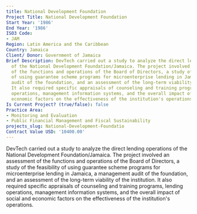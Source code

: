 ```yaml
---
title: National Development Foundation
Project Title: National Development Foundation
Start Year: '1986'
End Year: '1986'
ISO3 Code:
- JAM
Region: Latin America and the Caribbean
Country: Jamaica
Client/ Donor: Government of Jamaica
Brief Description: DevTech carried out a study to analyze the direct lending operations
  of the National Development Foundation/Jamaica. The project involved an assessment
  of the functions and operations of the Board of Directors, a study of the feasibility
  of using guarantee scheme programs for microenterprise lending in Jamaica, a management
  audit of the foundation, and an assessment of the long-term viability of the institution.
  It also required specific appraisals of counseling and training programs, lending
  operations, management information systems, and the overall impact of social and
  economic factors on the effectiveness of the institution's operations.
Is Current Project? (true/false): false
Practice Area:
- Monitoring and Evaluation
- Public Financial Management and Fiscal Sustainability
projects_slug: National-Development-Foundatio
Contract Value USD: '10400.00'
---
```


DevTech carried out a study to analyze the direct lending operations of the National Development Foundation/Jamaica. The project involved an assessment of the functions and operations of the Board of Directors, a study of the feasibility of using guarantee scheme programs for microenterprise lending in Jamaica, a management audit of the foundation, and an assessment of the long-term viability of the institution. It also required specific appraisals of counseling and training programs, lending operations, management information systems, and the overall impact of social and economic factors on the effectiveness of the institution's operations.